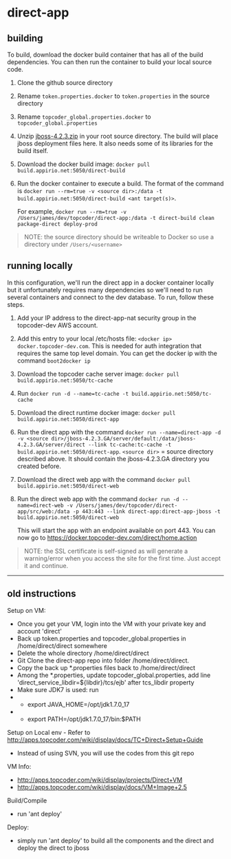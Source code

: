 direct-app
==========

## building
To build, download the docker build container that has all of the build dependencies. You can then run the container to build your local source code.

1. Clone the github source directory
2. Rename `token.properties.docker` to `token.properties` in the source directory
3. Rename `topcoder_global.properties.docker` to `topcoder_global.properties`
4. Unzip [jboss-4.2.3.zip](http://downloads.sourceforge.net/project/jboss/JBoss/JBoss-4.2.3.GA/jboss-4.2.3.GA.zip?r=http%3A%2F%2Fsourceforge.net%2Fprojects%2Fjboss%2Ffiles%2FJBoss%2FJBoss-4.2.3.GA%2F) in your root source directory. The build will place jboss deployment files here. It also needs some of its libraries for the build itself.
5. Download the docker build image: `docker pull build.appirio.net:5050/direct-build`
6. Run the docker container to execute a build. The format of the command is `docker run --rm=true -v <source dir>:/data -t build.appirio.net:5050/direct-build <ant target(s)>`.

   For example, `docker run --rm=true -v /Users/james/dev/topcoder/direct-app:/data -t direct-build clean package-direct deploy-prod`

> NOTE: the source directory should be writeable to Docker so use a directory under `/Users/<username>`

## running locally
In this configuration, we'll run the direct app in a docker container locally but it unfortunately requires many dependencies so we'll need to run several containers and connect to the dev database. To run, follow these steps.

1. Add your IP address to the direct-app-nat security group in the topcoder-dev AWS account.
1. Add this entry to your local /etc/hosts file: `<docker ip> docker.topcoder-dev.com`. This is needed for auth integration that requires the same top level domain. You can get the docker ip with the command `boot2docker ip`
2. Download the topcoder cache server image: `docker pull build.appirio.net:5050/tc-cache`
2. Run `docker run -d --name=tc-cache -t build.appirio.net:5050/tc-cache`
2. Download the direct runtime docker image: `docker pull build.appirio.net:5050/direct-app`
8. Run the direct app with the command `docker run --name=direct-app -d -v <source dir>/jboss-4.2.3.GA/server/default:/data/jboss-4.2.3.GA/server/direct --link tc-cache:tc-cache -t build.appirio.net:5050/direct-app`. `<source dir>` = source directory described above. It should contain the jboss-4.2.3.GA directory you created before.
9. Download the direct web app with the command `docker pull build.appirio.net:5050/direct-web`
1. Run the direct web app with the command `docker run -d --name=direct-web -v /Users/james/dev/topcoder/direct-app/src/web:/data -p 443:443 --link direct-app:direct-app-jboss -t build.appirio.net:5050/direct-web`

   This will start the app with an endpoint available on port 443. You can now go to https://docker.topcoder-dev.com/direct/home.action

> NOTE: the SSL certificate is self-signed as will generate a warning/error when you access the site for the first time. Just accept it and continue.

---


## **old** instructions

Setup on VM:
* Once you get your VM, login into the VM with your private key and account 'direct'
* Back up token.properties and topcoder_global.properties in /home/direct/direct somewhere
* Delete the whole directory /home/direct/direct
* Git Clone the direct-app repo into folder /home/direct/direct.
* Copy the back up *.properties files back to /home/direct/direct
* Among the *.properties, update topcoder_global.properties, add line 'direct_service_libdir=${libdir}/tcs/ejb' after tcs_libdir property
* Make sure JDK7 is used: run
* + export JAVA_HOME=/opt/jdk1.7.0_17
* + export PATH=/opt/jdk1.7.0_17/bin:$PATH

Setup on Local env - Refer to http://apps.topcoder.com/wiki/display/docs/TC+Direct+Setup+Guide
* Instead of using SVN, you will use the codes from this git repo

VM Info:
* http://apps.topcoder.com/wiki/display/projects/Direct+VM
* http://apps.topcoder.com/wiki/display/docs/VM+Image+2.5

Build/Compile
* run 'ant deploy'

Deploy:
* simply run 'ant deploy' to build all the components and the direct and deploy the direct to jboss

